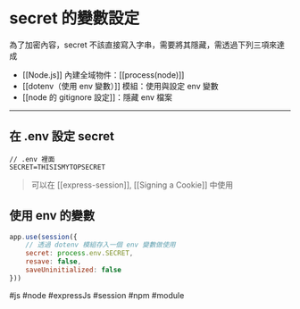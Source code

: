 # secret 的變數設定
為了加密內容，secret 不該直接寫入字串，需要將其隱藏，需透過下列三項來達成
- [[Node.js]] 內建全域物件：[[process(node)]]
- [[dotenv（使用 env 變數）]] 模組：使用與設定 env 變數 
- [[node 的 gitignore 設定]]：隱藏 env 檔案

---

## 在 .env 設定 secret 
```
// .env 裡面
SECRET=THISISMYTOPSECRET
```
> 可以在 [[express-session]], [[Signing a Cookie]] 中使用

## 使用 env 的變數
```js
app.use(session({
	// 透過 dotenv 模組存入一個 env 變數做使用
	secret: process.env.SECRET,
	resave: false,
	saveUninitialized: false
}))
```



#js #node #expressJs #session #npm #module 